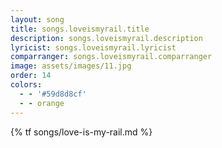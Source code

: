 ```yaml
---
layout: song
title: songs.loveismyrail.title
description: songs.loveismyrail.description
lyricist: songs.loveismyrail.lyricist
comparranger: songs.loveismyrail.comparranger
image: assets/images/11.jpg
order: 14
colors:
  - - '#59d8d8cf'
  - - orange
---
```


{% tf songs/love-is-my-rail.md %}
